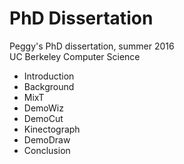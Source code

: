 # PhD Dissertation
Peggy's PhD dissertation, summer 2016<br />
UC Berkeley Computer Science

* Introduction
* Background
* MixT
* DemoWiz
* DemoCut
* Kinectograph
* DemoDraw
* Conclusion

